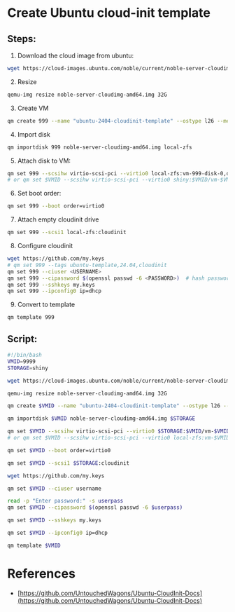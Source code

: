 # Create Ubuntu cloud-init template

## Steps:
1. Download the cloud image from ubuntu:
```sh
wget https://cloud-images.ubuntu.com/noble/current/noble-server-cloudimg-amd64.img
```

2. Resize
```sh
qemu-img resize noble-server-cloudimg-amd64.img 32G
```

3. Create VM
```sh
qm create 999 --name "ubuntu-2404-cloudinit-template" --ostype l26 --memory 1024 --agent 1 --bios seabios --machine q35 --cpu host --socket 1 --cores 1 --vga virtio --net0 virtio,bridge=vmbr0
```

4. Import disk
```sh
qm importdisk 999 noble-server-cloudimg-amd64.img local-zfs
```

5. Attach disk to VM:
```sh
qm set 999 --scsihw virtio-scsi-pci --virtio0 local-zfs:vm-999-disk-0,discard=on
# or qm set $VMID --scsihw virtio-scsi-pci --virtio0 shiny:$VMID/vm-$VMID-disk-0,discard=on
```

6. Set boot order:
```sh
qm set 999 --boot order=virtio0
```

7. Attach empty cloudinit drive
```sh
qm set 999 --scsi1 local-zfs:cloudinit
```

8. Configure cloudinit
```sh
wget https://github.com/my.keys
# qm set 999 --tags ubuntu-template,24.04,cloudinit
qm set 999 --ciuser <USERNAME>
qm set 999 --cipassword $(openssl passwd -6 <PASSWORD>)  # hash password with SHA512
qm set 999 --sshkeys my.keys
qm set 999 --ipconfig0 ip=dhcp
```

9. Convert to template
```
qm template 999
```


## Script:
```sh
#!/bin/bash
VMID=9999
STORAGE=shiny

wget https://cloud-images.ubuntu.com/noble/current/noble-server-cloudimg-amd64.img

qemu-img resize noble-server-cloudimg-amd64.img 32G

qm create $VMID --name "ubuntu-2404-cloudinit-template" --ostype l26 --memory 1024 --agent 1 --bios seabios --machine q35 --cpu host --socket 1 --cores 1 --vga virtio --net0 virtio,bridge=vmbr0

qm importdisk $VMID noble-server-cloudimg-amd64.img $STORAGE

qm set $VMID --scsihw virtio-scsi-pci --virtio0 $STORAGE:$VMID/vm-$VMID-disk-0.raw,discard=on
# or qm set $VMID --scsihw virtio-scsi-pci --virtio0 local-zfs:vm-$VMID-disk-0,discard=on

qm set $VMID --boot order=virtio0

qm set $VMID --scsi1 $STORAGE:cloudinit

wget https://github.com/my.keys

qm set $VMID --ciuser username

read -p "Enter password:" -s userpass
qm set $VMID --cipassword $(openssl passwd -6 $userpass)

qm set $VMID --sshkeys my.keys

qm set $VMID --ipconfig0 ip=dhcp

qm template $VMID

```

# References
- [https://github.com/UntouchedWagons/Ubuntu-CloudInit-Docs](https://github.com/UntouchedWagons/Ubuntu-CloudInit-Docs)